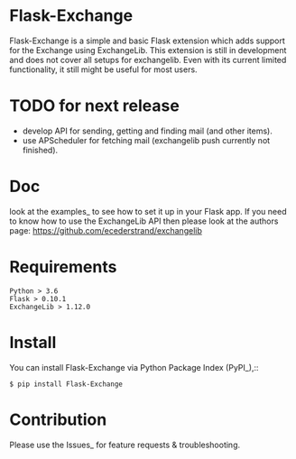 Flask-Exchange
==============
Flask-Exchange is a simple and basic Flask extension which adds support for the Exchange using ExchangeLib.
This extension is still in development and does not cover all setups for exchangelib.
Even with its current limited functionality, it still might be useful for most users.

TODO for next release
===============
- develop API for sending, getting and finding mail (and other items).
- use APScheduler for fetching mail (exchangelib push currently not finished).


Doc
===============
look at the examples_ to see how to set it up in your Flask app. 
If you need to know how to use the ExchangeLib API then please look at the authors page:
https://github.com/ecederstrand/exchangelib

Requirements
===============

	Python > 3.6
	Flask > 0.10.1
	ExchangeLib > 1.12.0

Install
===============
You can install Flask-Exchange via Python Package Index (PyPI_),::

    $ pip install Flask-Exchange

Contribution
===============
Please use the Issues_ for feature requests & troubleshooting.